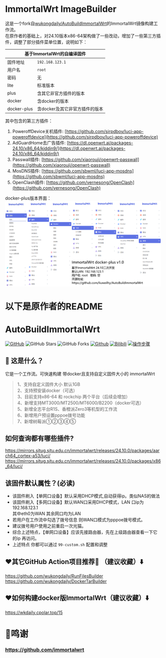 # ImmortalWrt ImageBuilder
这是一个fork自[wukongdaily/AutoBuildImmortalWrt](https://github.com/wukongdaily/AutoBuildImmortalWrt)的ImmortalWrt镜像构建工作流。  
在原作者的基础上，对24.10版本x86-64架构做了一些改动，增加了一些第三方插件，调整了部分插件菜单位置，说明如下：  
<table>
  <thead>
    <tr>
      <th colspan="2">基于ImmortalWrt的自编译固件</th>
    </tr>
  </thead>
  <tbody>
    <tr>
      <td>固件地址</td>
      <td><code>192.168.123.1</code></td>
    </tr>
    <tr>
      <td>用户名</td>
      <td><code>root</code></td>
    </tr>
    <tr>
      <td>密码</td>
      <td>无</td>
    </tr>
    <tr>
      <td>lite</td>
      <td>标准版本</td>
    </tr>
    <tr>
      <td>plus</td>
      <td>含其它非官方插件的版本</td>
    </tr>
    <tr>
      <td>docker</td>
      <td>含docker的版本</td>
    </tr>
    <tr>
      <td>docker-plus</td>
      <td>含docker及其它非官方插件的版本</td>
    </tr>
  </tbody>
</table>

其中包含的第三方插件：
1. PoweroffDevice关机插件: [https://github.com/sirpdboy/luci-app-poweroffdevice](https://github.com/sirpdboy/luci-app-poweroffdevice)
2. AdGuardHome去广告插件: [https://dl.openwrt.ai/packages-24.10/x86_64/kiddin9/](https://dl.openwrt.ai/packages-24.10/x86_64/kiddin9/)
3. Passwall插件: [https://github.com/xiaorouji/openwrt-passwall](https://github.com/xiaorouji/openwrt-passwall)
4. MosDNS插件: [https://github.com/sbwml/luci-app-mosdns](https://github.com/sbwml/luci-app-mosdns)
5. OpenClash插件: [https://github.com/vernesong/OpenClash](https://github.com/vernesong/OpenClash)

docker-plus版本界面：<br>
![docker-plus界面](./immortalwrt-docker-plus.png "docker-plus界面")




# 以下是原作者的README
# AutoBuildImmortalWrt
[![GitHub](https://img.shields.io/github/license/wukongdaily/AutoBuildImmortalWrt.svg?label=LICENSE&logo=github&logoColor=%20)](https://github.com/wukongdaily/AutoBuildImmortalWrt/blob/master/LICENSE)
![GitHub Stars](https://img.shields.io/github/stars/wukongdaily/AutoBuildImmortalWrt.svg?style=flat&logo=appveyor&label=Stars&logo=github)
![GitHub Forks](https://img.shields.io/github/forks/wukongdaily/AutoBuildImmortalWrt.svg?style=flat&logo=appveyor&label=Forks&logo=github) [![Github](https://img.shields.io/badge/RELEASE:AutoBuildImmortalWrt-123456?logo=github&logoColor=fff&labelColor=green&style=flat)](https://github.com/wukongdaily/AutoBuildImmortalWrt/releases) [![Bilibili](https://img.shields.io/badge/Bilibili-123456?logo=bilibili&logoColor=fff&labelColor=fb7299)](https://www.bilibili.com/video/BV1EG6VYCER3) [![操作步骤](https://img.shields.io/badge/YouTube-123456?logo=youtube&labelColor=ff0000)](https://youtu.be/xIVtUwZR6U0)

## 🤔 这是什么？
它是一个工作流。可快速构建 带docker且支持自定义固件大小的 immortalWrt
> 1、支持自定义固件大小 默认1GB <br>
> 2、支持预安装docker（可选）<br>
> 3、目前支持x86-64 和 rockchip 两个平台（后续会增加）<br>
> 4、新增支持MT3000/MT2500/MT6000/B2200（docker可选）<br>
> 5、新增全志平台R1S、香橙派Zero3等机型的工作流<br>
> 6、新增用户预设置pppoe拨号功能<br>
> 7、新增树莓派①②③④⑤<br>


## 如何查询都有哪些插件?
https://mirrors.sjtug.sjtu.edu.cn/immortalwrt/releases/24.10.0/packages/aarch64_cortex-a53/luci/ <br>
https://mirrors.sjtug.sjtu.edu.cn/immortalwrt/releases/24.10.0/packages/x86_64/luci/ 

## 该固件默认属性？(必读)
- 该固件刷入【单网口设备】默认采用DHCP模式,自动获得ip。类似NAS的做法
- 该固件刷入【多网口设备】默认WAN口采用DHCP模式，LAN 口ip为 192.168.123.1 <br>其中eth0为WAN 其余网口均为LAN
- 若用户在工作流中勾选了拨号信息 则WAN口模式为pppoe拨号模式。
- 建议拨号用户使用之前重启一次光猫。
- 综合上述特点，【单网口设备】应该先接路由器，先在上级路由器查看一下它的ip 再访问。
- 上述特点 你都可以通过 `99-custom.sh` 配置和调整

## ❤️其它GitHub Action项目推荐🌟 （建议收藏）⬇️
https://github.com/wukongdaily/RunFilesBuilder<br>
https://github.com/wukongdaily/DockerTarBuilder

## ❤️如何构建docker版ImmortalWrt（建议收藏）⬇️
https://wkdaily.cpolar.top/15
# 🌟鸣谢
### https://github.com/immortalwrt
